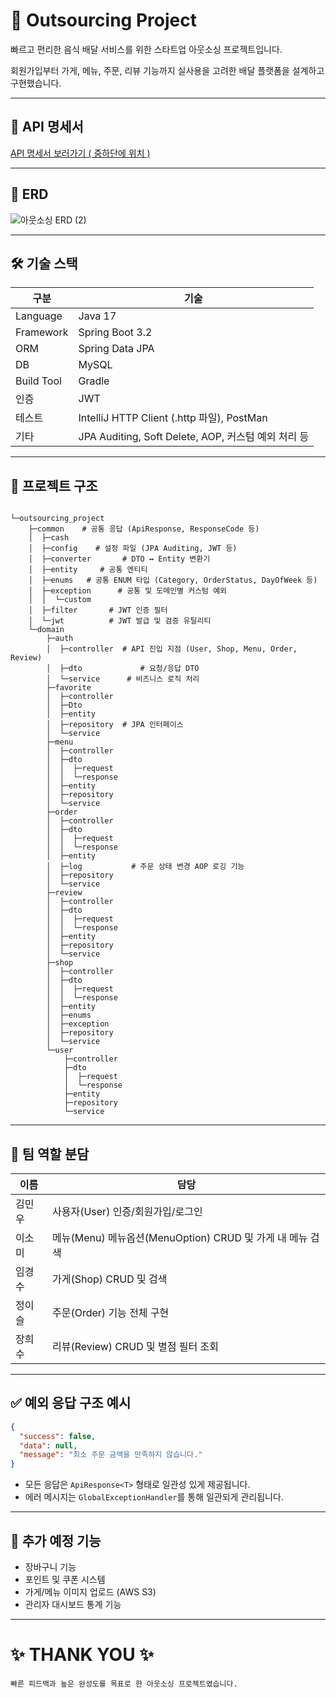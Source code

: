 # 🛵 Outsourcing Project

빠르고 편리한 음식 배달 서비스를 위한 스타트업 아웃소싱 프로젝트입니다.

회원가입부터 가게, 메뉴, 주문, 리뷰 기능까지 실사용을 고려한 배달 플랫폼을 설계하고 구현했습니다.

---

## 📃 API 명세서

<a href="https://www.notion.so/teamsparta/S-A-1dd2dc3ef51480148065d5db9b3040b1"> API 명세서 보러가기 ( 중하단에 위치 ) </a>

---

## 📅 ERD

![아웃소싱 ERD (2)](https://github.com/user-attachments/assets/2d2e2f1b-6aaa-438d-91fb-4ec2bae773a3)

---

## 🛠 기술 스택

| 구분 | 기술 |
| --- | --- |
| Language | Java 17 |
| Framework | Spring Boot 3.2 |
| ORM | Spring Data JPA |
| DB | MySQL |
| Build Tool | Gradle |
| 인증 | JWT |
| 테스트 | IntelliJ HTTP Client (.http 파일), PostMan |
| 기타 | JPA Auditing, Soft Delete, AOP, 커스텀 예외 처리 등 |

---

## 📂 프로젝트 구조

```

└─outsourcing_project
    ├─common    # 공통 응답 (ApiResponse, ResponseCode 등)
    │  ├─cash      
    │  ├─config    # 설정 파일 (JPA Auditing, JWT 등)
    │  ├─converter       # DTO ↔️ Entity 변환기
    │  ├─entity     # 공통 엔티티 
    │  ├─enums   # 공통 ENUM 타입 (Category, OrderStatus, DayOfWeek 등)
    │  ├─exception      # 공통 및 도메인별 커스텀 예외
    │  │  └─custom
    │  ├─filter       # JWT 인증 필터
    │  └─jwt          # JWT 발급 및 검증 유틸리티
    └─domain
        ├─auth
        │  ├─controller  # API 진입 지점 (User, Shop, Menu, Order, Review)
        │  ├─dto             # 요청/응답 DTO
        │  └─service      # 비즈니스 로직 처리
        ├─favorite
        │  ├─controller
        │  ├─Dto
        │  ├─entity
        │  ├─repository  # JPA 인터페이스
        │  └─service
        ├─menu
        │  ├─controller
        │  ├─dto
        │  │  ├─request
        │  │  └─response
        │  ├─entity
        │  ├─repository
        │  └─service
        ├─order
        │  ├─controller
        │  ├─dto
        │  │  ├─request
        │  │  └─response
        │  ├─entity
        │  ├─log           # 주문 상태 변경 AOP 로깅 기능
        │  ├─repository
        │  └─service
        ├─review
        │  ├─controller
        │  ├─dto
        │  │  ├─request
        │  │  └─response
        │  ├─entity
        │  ├─repository
        │  └─service
        ├─shop
        │  ├─controller
        │  ├─dto
        │  │  ├─request
        │  │  └─response
        │  ├─entity
        │  ├─enums
        │  ├─exception
        │  ├─repository
        │  └─service
        └─user
            ├─controller
            ├─dto
            │  ├─request
            │  └─response
            ├─entity
            ├─repository
            └─service

```

---

## 👥 팀 역할 분담

| 이름 | 담당 |
| --- | --- |
| 김민우 | 사용자(User) 인증/회원가입/로그인 |
| 이소미 | 메뉴(Menu) 메뉴옵션(MenuOption) CRUD 및 가게 내 메뉴 검색 | 
| 임경수  | 가게(Shop) CRUD 및 검색  |
| 정이슬  | 주문(Order) 기능 전체 구현  |
| 장희수 | 리뷰(Review) CRUD 및 별점 필터 조회 |

---

## ✅ 예외 응답 구조 예시

```json
{
  "success": false,
  "data": null,
  "message": "최소 주문 금액을 만족하지 않습니다."
}
```

- 모든 응답은 `ApiResponse<T>` 형태로 일관성 있게 제공됩니다.
- 에러 메시지는 `GlobalExceptionHandler`를 통해 일관되게 관리됩니다.

---

## 📌 추가 예정 기능

- 장바구니 기능
- 포인트 및 쿠폰 시스템
- 가게/메뉴 이미지 업로드 (AWS S3)
- 관리자 대시보드 통계 기능

---

# ✨ THANK YOU ✨

```
빠른 피드백과 높은 완성도를 목표로 한 아웃소싱 프로젝트였습니다.
```
